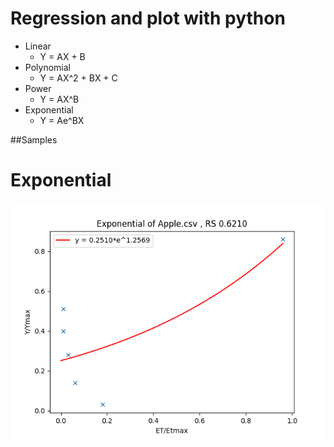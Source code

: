 # Regression and plot with python

- Linear
  - Y = AX + B
- Polynomial
  - Y = AX^2 + BX + C
- Power
  - Y = AX^B
- Exponential
  - Y = Ae^BX

##Samples

# Exponential
![Exponential](./output/Apple.csv-Exponential.png)
